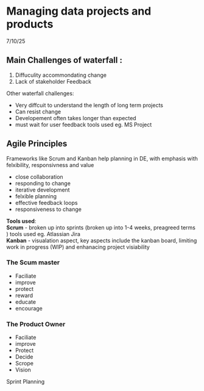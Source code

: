 # Managing data projects and products
7/10/25 

## Main Challenges of waterfall :
1. Diffuculity accommondating change
2. Lack of stakeholder Feedback

Other waterfall challenges:
- Very diffcuit to understand the length of long term projects 
- Can resist change
- Developement often takes longer than expected 
- must wait for user feedback 
tools used eg. MS Project


## Agile Principles
Frameworks like Scrum and Kanban help planning in DE, with emphasis with felxibility, responsivness and value
- close collaboration
- responding to change 
- iterative development 
- felxible planning 
- effective feedback loops 
- responsiveness to change 

<b>Tools used</b>: <br>
<b>Scrum</b> - broken up into sprints (broken up into 1-4 weeks, preagreed terms )
tools used eg. Atlassian Jira 
<br><b>Kanban</b> - visualation aspect, key aspects include the kanban board, limiting work in progress (WIP) and enhanacing project visiability 


### The Scum master
- Faciliate 
- improve 
- protect
- reward
- educate 
- encourage



### The Product Owner 
- Faciliate 
- improve 
- Protect 
- Decide 
- Scrope 
- Vision

Sprint Planning




